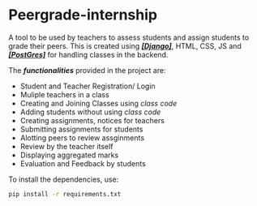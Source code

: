 # Peergrade-internship

A tool to be used by teachers to assess students and assign students to grade their peers. This is created using <a href = "https://docs.djangoproject.com/en/3.1/"> ***[Django]***</a>, HTML, CSS, JS and <a href = "https://www.postgresql.org/"> ***[PostGres]***</a> for handling classes in the backend. 

The ***functionalities*** provided in the project are:
* Student and Teacher Registration/ Login
* Muliple teachers in a class
* Creating and Joining Classes using _class code_
* Adding students without using _class code_
* Creating assignments, notices for teachers
* Submitting assignments for students
* Alotting peers to review assginments
* Review by the teacher itself
* Displaying aggregated marks
* Evaluation and Feedback by students

To install the dependencies, use:
```bash
pip install -r requirements.txt
```

